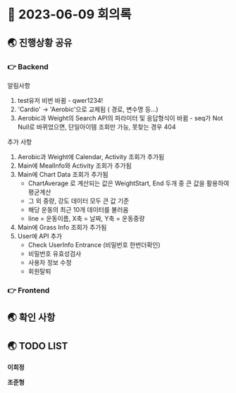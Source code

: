 # 📑 2023-06-09 회의록

## 🌏 진행상황 공유

### 👉 Backend

알림사항
1.  test유저 비번 바뀜 - qwer1234!
2. 'Cardio' -> 'Aerobic'으로 교체됨 ( 경로, 변수명 등...)
3.  Aerobic과 Weight의 Search API의 파라미터 및 응답형식이 바뀜 - seq가 Not Null로 바뀌었으면, 단일아이템 조회만 가능, 못찾는 경우 404

추가 사항
1. Aerobic과 Weight에 Calendar, Activity 조회가 추가됨
2. Main에 MealInfo와 Activity 조회가 추가됨
3. Main에 Chart Data 조회가 추가됨
    - ChartAverage 로 계산되는 값은 WeightStart, End 두개 중 큰 값을 활용하여 평균계산
    - 그 외 중량, 강도 데이터 모두 큰 값 기준
    - 해당 운동의 최근 10개 데이터를 불러옴
    - line = 운동이름, X축 = 날짜, Y축 = 운동중량
4. Main에 Grass Info 조회가 추가됨
5. User에 API 추가
    - Check UserInfo Entrance (비밀번호 한번더확인)
    - 비밀번호 유효성검사
    - 사용자 정보 수정
    - 회원탈퇴

### 👉 Frontend

## 🌏 확인 사항

## 🌏 TODO LIST

**이희정**

**조준형**